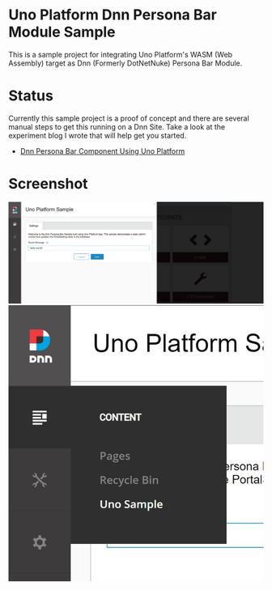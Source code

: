 # Uno Platform Dnn Persona Bar Module Sample
This is a sample project for integrating Uno Platform's WASM (Web Assembly) target as Dnn (Formerly DotNetNuke) Persona Bar Module.

# Status
Currently this sample project is a proof of concept and there are several manual steps to get this running on a Dnn Site. Take a look at the experiment blog I wrote that will help get you started.
- [Dnn Persona Bar Component Using Uno Platform](https://www.andrewhoefling.com/Blog/Post/dnn-persona-bar-component-using-uno-platform)

# Screenshot
![Module Screenshot](./images/screenshot-1.JPG)
![Menu Screenshot](./images/screenshot-2.JPG)
